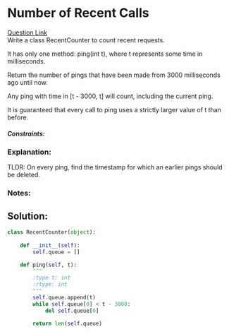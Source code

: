 # Number of Recent Calls

[Question Link](https://leetcode.com/problems/number-of-recent-calls/)  
Write a class RecentCounter to count recent requests.  

It has only one method: ping(int t), where t represents some time in milliseconds.  

Return the number of pings that have been made from 3000 milliseconds ago until now.  

Any ping with time in [t - 3000, t] will count, including the current ping.  

It is guaranteed that every call to ping uses a strictly larger value of t than before.  

##### Constraints:

### Explanation:
TLDR: On every ping, find the timestamp for which an earlier pings should be deleted.  

### Notes:


## Solution:
```Python
class RecentCounter(object):
    
    def __init__(self):
        self.queue = []

    def ping(self, t):
        """
        :type t: int
        :rtype: int
        """
        self.queue.append(t)
        while self.queue[0] < t - 3000:
            del self.queue[0]
        
        return len(self.queue)
```